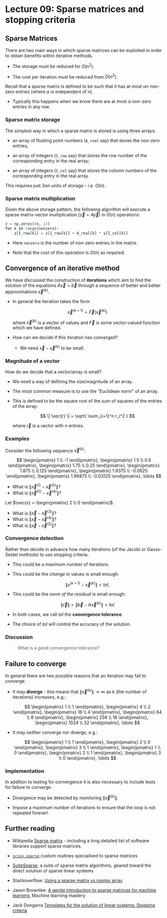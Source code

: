 # Lecture 09: Sparse matrices and stopping criteria

##  Sparse Matrices

There are two main ways in which sparse matrices can be exploited in order to obtain benefits within iterative methods.

-   The storage must be reduced for $O(n^2)$.

-   The cost per iteration must be reduced from $O(n^2)$.

Recall that a sparse matrix is defined to be such that it has at most $\alpha n$ non-zero entries (where $\alpha$ is independent of $n$).

-   Typically this happens when we know there are at most $\alpha$ non-zero entries in any row.

### Sparse matrix storage

The simplest way in which a sparse matrix is stored is using three arrays:

-   an array of floating point numbers (`A_real` say) that stores the non-zero entries;

-   an array of integers (`I_row` say) that stores the row number of the corresponding entry in the real array;

-   an array of integers (`I_col` say) that stores the column numbers of the corresponding entry in the real array.

This requires just $3 \alpha n$ units of storage - i.e. $O(n)$.

### Sparse matrix multiplication

Given the above storage pattern, the following algorithm will execute a sparse matrix-vector multiplication ($\vec{z} = A \vec{y}$) in $O(n)$ operations:

``` python
z = np.zeros((n, 1))
for k in range(nonzero):
    z[I_row[k]] = z[I_row[k]] + A_real[k] * y[I_col[k]]
```

-   Here `nonzero` is the number of non-zero entries in the matrix.

-   Note that the cost of this operation is $O(n)$ as required.

## Convergence of an iterative method

We have discussed the construction of **iterations** which aim to find the solution of the equations $A \vec{x} = \vec{b}$ through a sequence of better and better approximations $\vec{x}^{(k)}$.

-   In general the iteration takes the form

    $$
    \vec{x}^{(k+1)} = \vec{F}(\vec{x}^{(k)})
    $$

	where $\vec{x}^{(k)}$ is a vector of values and $\vec{F}$ is some vector-valued function which we have defined.

-   How can we decide if this iteration has converged?

    -   We need $\vec{x} - \vec{x}^{(k)}$ to be small.

### Magnitude of a vector

How do we decide that a vector/array is small?

-   We need a way of defining the size/magnitude of an array.

-   The most common measure is to use the "Euclidean norm" of an array.

-   This is defined to be the square root of the sum of squares of the entries of the array:

    $$
    \| \vec{r} \| = \sqrt{ \sum_{i=1}^n r_i^2 }
    $$

	where $\vec{r}$ is a vector with $n$ entries.

### Examples

Consider the following sequence $\vec{x}^{(k)}$:

$$
\begin{pmatrix}
1 \\ -1
\end{pmatrix},
\begin{pmatrix}
1.5 \\ 0.5
\end{pmatrix},
\begin{pmatrix}
1.75 \\ 0.25
\end{pmatrix},
\begin{pmatrix}
1.875 \\ 0.125
\end{pmatrix},
\begin{pmatrix}
1.9375 \\ -0.0625
\end{pmatrix},
\begin{pmatrix}
1.96875 \\ -0.03125
\end{pmatrix},
\ldots
$$

-   What is $\|\vec{x}^{(1)} - \vec{x}^{(0)}\|$?
-   What is $\|\vec{x}^{(5)} - \vec{x}^{(4)}\|$?

Let $\vec{x} = \begin{pmatrix} 2 \\ 0 \end{pmatrix}$.

-   What is $\|\vec{x} - \vec{x}^{(3)}\|$?
-   What is $\|\vec{x} - \vec{x}^{(4)}\|$?
-   What is $\|\vec{x} - \vec{x}^{(5)}\|$?

### Convergence detection

Rather than decide in advance how many iterations (of the Jacobi or Gauss-Seidel methods) to use stopping criteria:

-   This could be a maximum number of iterations.

-   This could be the *change* in values is small enough:

    $$
    \|x^{(k+1)} - \vec{x}^{(k)}\| < tol,
    $$


-   This could be the *norm of the residual* is small enough:

	$$
	\| \vec{r} \| = \| \vec{b} - A \vec{x}^{(k)} \| < tol
	$$

-   In both cases, we call $tol$ the **convergence tolerance**.

-   The choice of $tol$ will control the accuracy of the solution.

### Discussion

> What is a good convergence tolerance?

## Failure to converge

In general there are two possible reasons that an iteration may fail to converge.

-   It may **diverge** - this means that $\|\vec{x}^{(k)}\| \to \infty$ as $k$ (the number of iterations) increases, e.g.:

    $$
    \begin{pmatrix}
    1 \\ 1
    \end{pmatrix},
    \begin{pmatrix}
    4 \\ 2
    \end{pmatrix},
    \begin{pmatrix}
    16 \\ 4
    \end{pmatrix},
    \begin{pmatrix}
    64 \\ 8
    \end{pmatrix},
    \begin{pmatrix}
    256 \\ 16
    \end{pmatrix},
    \begin{pmatrix}
    1024 \\ 32
    \end{pmatrix},
    \ldots
    $$

-   It may *neither* converge nor diverge, e.g.:

    $$
    \begin{pmatrix}
    1 \\ 1
    \end{pmatrix},
    \begin{pmatrix}
    2 \\ 0
    \end{pmatrix},
    \begin{pmatrix}
    3 \\ 1
    \end{pmatrix},
    \begin{pmatrix}
    1 \\ 0
    \end{pmatrix},
    \begin{pmatrix}
    2 \\ 1
    \end{pmatrix},
    \begin{pmatrix}
    3 \\ 0
    \end{pmatrix},
    \ldots
    $$

### Implementation

In addition to testing for convergence it is also necessary to include tests for failure to converge.

-   Divergence may be detected by monitoring $\|\vec{x}^{(k)}\|$.

-   Impose a maximum number of iterations to ensure that the loop is not repeated forever!


## Further reading

- Wikipedia [Sparse matrix](https://en.wikipedia.org/wiki/Sparse_matrix) - including a long detailed list of software libraries support sparse matrices.

- [`scipy.sparse`](https://docs.scipy.org/doc/scipy/reference/sparse.html) custom routines specialised to sparse matrices
- [SuiteSparse](http://faculty.cse.tamu.edu/davis/suitesparse.html), a suite of sparse matrix algorithms, geared toward the direct solution of sparse linear systems

- Stackoverflow: [Using a sparse matrix vs numpy array](https://stackoverflow.com/questions/36969886/using-a-sparse-matrix-versus-numpy-array)
- Jason Brownlee: [A gentle introduction to sparse matrices for machine learning](https://machinelearningmastery.com/sparse-matrices-for-machine-learning/), Machine learning mastery


- Jack Dongarra [Templates for the solution of linear systems: Stopping criteria](http://www.netlib.org/linalg/html_templates/node83.html)
